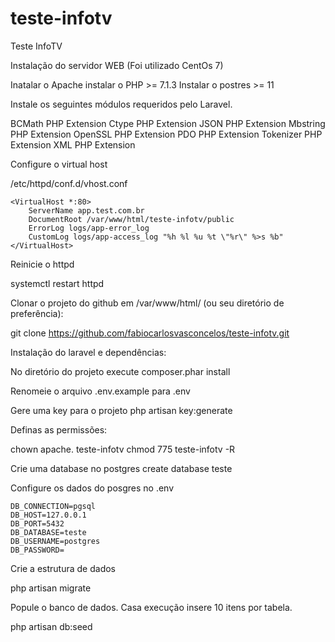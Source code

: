 # teste-infotv
Teste InfoTV

Instalação do servidor WEB (Foi utilizado CentOs 7)

Inatalar o Apache
instalar o PHP >= 7.1.3
Instalar o postres >= 11

Instale os seguintes módulos requeridos pelo Laravel.

BCMath PHP Extension
Ctype PHP Extension
JSON PHP Extension
Mbstring PHP Extension
OpenSSL PHP Extension
PDO PHP Extension
Tokenizer PHP Extension
XML PHP Extension

Configure o virtual host 

/etc/httpd/conf.d/vhost.conf

```
<VirtualHost *:80>
    ServerName app.test.com.br
    DocumentRoot /var/www/html/teste-infotv/public
    ErrorLog logs/app-error_log
    CustomLog logs/app-access_log "%h %l %u %t \"%r\" %>s %b"
</VirtualHost>
```

Reinicie o httpd

systemctl restart httpd 

Clonar o projeto do github em /var/www/html/ (ou seu diretório de preferência):

git clone https://github.com/fabiocarlosvasconcelos/teste-infotv.git

Instalação do laravel e dependências:

No diretório do projeto execute composer.phar install

Renomeie o arquivo .env.example para .env

Gere uma key para o projeto
php artisan key:generate

Definas as permissões:

chown apache. teste-infotv
chmod 775 teste-infotv -R

Crie uma database no postgres
create database teste

Configure os dados do posgres no .env

```
DB_CONNECTION=pgsql
DB_HOST=127.0.0.1
DB_PORT=5432
DB_DATABASE=teste
DB_USERNAME=postgres
DB_PASSWORD=
```

Crie a estrutura de dados

php artisan migrate

Popule o banco de dados. Casa execução insere 10 itens por tabela.

php artisan db:seed











